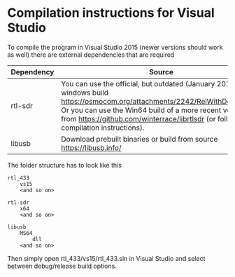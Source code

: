 # Compilation instructions for Visual Studio

To compile the program in Visual Studio 2015 (newer versions should work as well) there are external dependencies that are required

Dependency | Source
---------|----------
 rtl-sdr | You can use the official, but outdated (January 2014)) windows build <https://osmocom.org/attachments/2242/RelWithDebInfo.zip.> Or you can use the Win64 build of a more recent version from <https://github.com/winterrace/librtlsdr> (or follow the compilation instructions).
 libusb | Download prebuilt binaries or build from source <https://libusb.info/>

The folder structure has to look like this

    rtl_433
        vs15
        <and so on>

    rtl-sdr
        x64
        <and so on>
    
    libusb
        MS64
            dll
        <and so on>

Then simply open rtl_433/vs15/rtl_433.sln in Visual Studio and select between debug/release build options.